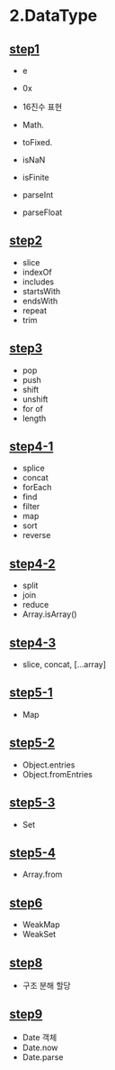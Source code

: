 # 2.DataType

## [step1](/Part1/2.DataType/step1.md)

- e
- 0x
- 16진수 표현

- Math.
- toFixed.

- isNaN
- isFinite

- parseInt
- parseFloat

## [step2](/Part1/2.DataType/step2.md)

- slice
- indexOf
- includes
- startsWith
- endsWith
- repeat
- trim

## [step3](/Part1/2.DataType/step3.md)

- pop
- push
- shift
- unshift
- for of
- length

## [step4-1](/Part1/2.DataType/step4-1.md)

- splice
- concat
- forEach
- find
- filter
- map
- sort
- reverse

## [step4-2](/Part1/2.DataType/step4-2.md)

- split
- join
- reduce
- Array.isArray()

## [step4-3](/Part1/2.DataType/step4-3.md)

- slice, concat, [...array]

## [step5-1](/Part1/2.DataType/step5-1.md)

- Map

## [step5-2](/Part1/2.DataType/step5-2.md)

- Object.entries
- Object.fromEntries

## [step5-3](/Part1/2.DataType/step5-3.md)

- Set

## [step5-4](/Part1/2.DataType/step5-4.md)

- Array.from

## [step6](/Part1/2.DataType/step6.md)

- WeakMap
- WeakSet

## [step8](/Part1/2.DataType/step8.md)

- 구조 분해 할당

## [step9](/Part1/2.DataType/step9-1.md)

- Date 객체
- Date.now
- Date.parse
